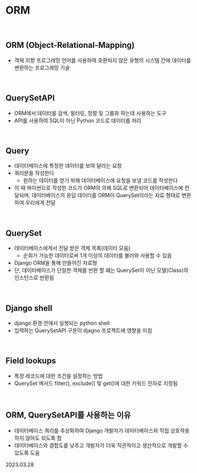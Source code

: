 # ORM

<br/>

## ORM (Object-Relational-Mapping)
- 객체 지향 프로그래밍 언어를 사용하여 호환되지 않은 유형의 시스템 간에 데이터를 변환하는 프로그래밍 기술

<br/>

## QuerySetAPI
- ORM에서 데이터를 검색, 필터링, 정렬 및 그룹화 하는데 사용하는 도구
- API를 사용하여 SQL이 아닌 Python 코드로 데이터를 처리

<br/>

## Query
- 데이터베이스에 특정한 데이터를 보여 달라는 요청
- 쿼리문을 작성한다
  - 원하는 데이터를 얻기 위해 데이터베이스에 요청을 보낼 코드를 작성한다
- 이 때 파이썬으로 작성한 코드가 ORM의 의해 SQL로 변환되어 데이터베이스에 전달되며, 데이터베이스의 응답 데이터를 ORM이 QuerySet이라는 자료 형태로 변환하여 우리에게 전달

<br/>

## QuerySet
- 데이터베이스에게서 전달 받은 객체 목록(데이터 모음)
  - 순회가 가능한 데이터로써 1개 이상의 데이터를 불러와 사용할 수 있음
- Django ORM을 통해 만들어진 자료형
- 단, 데이터베이스가 단일한 객체를 반환 할 떄는 QuerySet이 아닌 모델(Class)의 인스턴스로 반환됨

<br/>

## Django shell
- django 환경 안에서 실행되는 python shell
- 입력하는 QuerySetAPI 구문이 djagno 프로젝트에 영향을 미침

<br/>

## Field lookups
- 특정 레코드에 대한 조건을 설정하는 방법
- QuerySet 메서드 filter(), exclude() 및 get()에 대한 키워드 인자로 지정됨

<br/>

## ORM, QuerySetAPI를 사용하는 이유
- 데이터베이스 쿼리를 추상화하여 Django 개발자가 데이터베이스와 직접 상호작용하지 않아도 되도록 함
- 데이터베이스와 결합도를 낮추고 개발자가 더욱 직관적이고 생산적으로 개발할 수 있도록 도움

2023.03.28